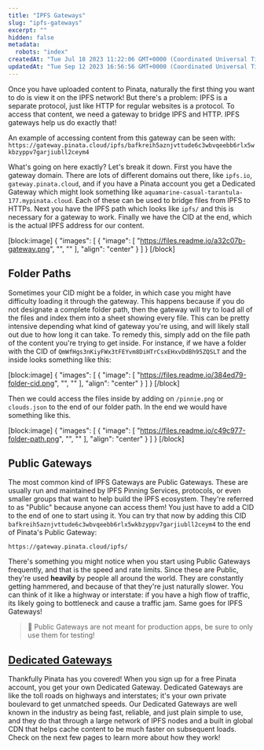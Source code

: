 ```yaml
---
title: "IPFS Gateways"
slug: "ipfs-gateways"
excerpt: ""
hidden: false
metadata: 
  robots: "index"
createdAt: "Tue Jul 18 2023 11:22:06 GMT+0000 (Coordinated Universal Time)"
updatedAt: "Tue Sep 12 2023 16:56:56 GMT+0000 (Coordinated Universal Time)"
---
```

Once you have uploaded content to Pinata, naturally the first thing you want to do is view it on the IPFS network! But there's a problem: IPFS is a separate protocol, just like HTTP for regular websites is a protocol. To access that content, we need a gateway to bridge IPFS and HTTP. IPFS gateways help us do exactly that! 

An example of accessing content from this gateway can be seen with: `https://gateway.pinata.cloud/ipfs/bafkreih5aznjvttude6c3wbvqeebb6rlx5wkbzyppv7garjiubll2ceym4`

What's going on here exactly? Let's break it down. First you have the gateway domain. There are lots of different domains out there, like `ipfs.io`, `gateway.pinata.cloud`, and if you have a Pinata account you get a Dedicated Gateway which might look something like `aquamarine-casual-tarantula-177.mypinata.cloud`. Each of these can be used to bridge files from IPFS to HTTPs. Next you have the IPFS path which looks like `ipfs/` and this is necessary for a gateway to work. Finally we have the CID at the end, which is the actual IPFS address for our content. 

[block:image]
{
  "images": [
    {
      "image": [
        "https://files.readme.io/a32c07b-gateway.png",
        "",
        ""
      ],
      "align": "center"
    }
  ]
}
[/block]


## Folder Paths

Sometimes your CID might be a folder, in which case you might have difficulty loading it through the gateway. This happens because if you do not designate a complete folder path, then the gateway will try to load all of the files and index them into a sheet showing every file. This can be pretty intensive depending what kind of gateway you're using, and will likely stall out due to how long it can take. To remedy this, simply add on the file path of the content you're trying to get inside. For instance, if we have a folder with the CID of `QmWfHgs3nKiyFWx3tFEYvm8DiHTrCsxEHxvDdBh95ZQSLT` and the inside looks something like this:

[block:image]
{
  "images": [
    {
      "image": [
        "https://files.readme.io/384ed79-folder-cid.png",
        "",
        ""
      ],
      "align": "center"
    }
  ]
}
[/block]


Then we could access the files inside by adding on `/pinnie.png` or `clouds.json` to the end of our folder path. In the end we would have something like this. 

[block:image]
{
  "images": [
    {
      "image": [
        "https://files.readme.io/c49c977-folder-path.png",
        "",
        ""
      ],
      "align": "center"
    }
  ]
}
[/block]


## Public Gateways

The most common kind of IPFS Gateways are Public Gateways. These are usually run and maintained by IPFS Pinning Services, protocols, or even smaller groups that want to help build the IPFS ecosystem. They're referred to as "Public" because anyone can access them! You just have to add a CID to the end of one to start using it. You can try that now by adding this CID `bafkreih5aznjvttude6c3wbvqeebb6rlx5wkbzyppv7garjiubll2ceym4` to the end of Pinata's Public Gateway:

```text
https://gateway.pinata.cloud/ipfs/
```

There's something you might notice when you start using Public Gateways frequently, and that is the speed and rate limits. Since these are Public, they're used **heavily** by people all around the world. They are constantly getting hammered, and because of that they're just naturally slower. You can think of it like a highway or interstate: if you have a high flow of traffic, its likely going to bottleneck and cause a traffic jam. Same goes for IPFS Gateways! 

> 🚧 Public Gateways are not meant for production apps, be sure to only use them for testing!

## [Dedicated Gateways](doc:how-to-i-use-my-gateway)

Thankfully Pinata has you covered! When you sign up for a free Pinata account, you get your own Dedicated Gateway. Dedicated Gateways are like the toll roads on highways and interstates; it's your own private boulevard to get unmatched speeds. Our Dedicated Gateways are well known in the industry as being fast, reliable, and just plain simple to use, and they do that through a large network of IPFS nodes and a built in global CDN that helps cache content to be much faster on subsequent loads. Check on the next few pages to learn more about how they work!
